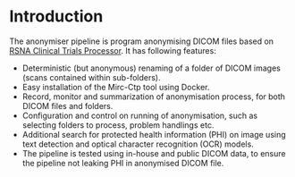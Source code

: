 # Introduction
The anonymiser pipeline is program anonymising DICOM files based on [RSNA Clinical Trials Processor](https://mircwiki.rsna.org/index.php?title=MIRC_CTP). It has following features:

- Deterministic (but anonymous) renaming of a folder of DICOM images (scans contained within sub-folders).
- Easy installation of the Mirc-Ctp tool using Docker.
- Record, monitor and summarization of anonymisation process, for both DICOM files and folders.
- Configuration and control on running of anonymisation, such as selecting folders to process, problem handlings etc.
- Additional search for protected health information (PHI) on image using text detection and optical character recognition (OCR) models.
- The pipeline is tested using in-house and public DICOM data, to ensure the pipeline not leaking PHI in anonymised DICOM file.

